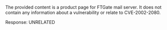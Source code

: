 The provided content is a product page for FTGate mail server. It does not contain any information about a vulnerability or relate to CVE-2002-2080.

Response: UNRELATED